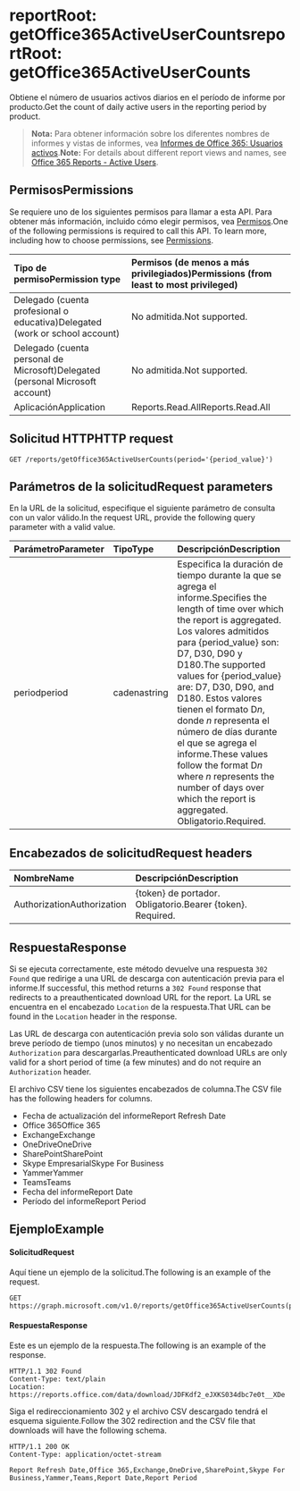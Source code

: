 # <a name="reportroot-getoffice365activeusercounts"></a><span data-ttu-id="ef607-101">reportRoot: getOffice365ActiveUserCounts</span><span class="sxs-lookup"><span data-stu-id="ef607-101">reportRoot: getOffice365ActiveUserCounts</span></span>

<span data-ttu-id="ef607-102">Obtiene el número de usuarios activos diarios en el período de informe por producto.</span><span class="sxs-lookup"><span data-stu-id="ef607-102">Get the count of daily active users in the reporting period by product.</span></span>

> <span data-ttu-id="ef607-103">**Nota:** Para obtener información sobre los diferentes nombres de informes y vistas de informes, vea [Informes de Office 365: Usuarios activos](https://support.office.com/client/Active-Users-fc1cf1d0-cd84-43fd-adb7-a4c4dfa8112d).</span><span class="sxs-lookup"><span data-stu-id="ef607-103">**Note:** For details about different report views and names, see [Office 365 Reports - Active Users](https://support.office.com/client/Active-Users-fc1cf1d0-cd84-43fd-adb7-a4c4dfa8112d).</span></span>

## <a name="permissions"></a><span data-ttu-id="ef607-104">Permisos</span><span class="sxs-lookup"><span data-stu-id="ef607-104">Permissions</span></span>

<span data-ttu-id="ef607-p101">Se requiere uno de los siguientes permisos para llamar a esta API. Para obtener más información, incluido cómo elegir permisos, vea [Permisos](../../../concepts/permissions_reference.md).</span><span class="sxs-lookup"><span data-stu-id="ef607-p101">One of the following permissions is required to call this API. To learn more, including how to choose permissions, see [Permissions](../../../concepts/permissions_reference.md).</span></span>

| <span data-ttu-id="ef607-107">Tipo de permiso</span><span class="sxs-lookup"><span data-stu-id="ef607-107">Permission type</span></span>                        | <span data-ttu-id="ef607-108">Permisos (de menos a más privilegiados)</span><span class="sxs-lookup"><span data-stu-id="ef607-108">Permissions (from least to most privileged)</span></span> |
| :------------------------------------- | :--------------------------------------- |
| <span data-ttu-id="ef607-109">Delegado (cuenta profesional o educativa)</span><span class="sxs-lookup"><span data-stu-id="ef607-109">Delegated (work or school account)</span></span>     | <span data-ttu-id="ef607-110">No admitida.</span><span class="sxs-lookup"><span data-stu-id="ef607-110">Not supported.</span></span>                           |
| <span data-ttu-id="ef607-111">Delegado (cuenta personal de Microsoft)</span><span class="sxs-lookup"><span data-stu-id="ef607-111">Delegated (personal Microsoft account)</span></span> | <span data-ttu-id="ef607-112">No admitida.</span><span class="sxs-lookup"><span data-stu-id="ef607-112">Not supported.</span></span>                           |
| <span data-ttu-id="ef607-113">Aplicación</span><span class="sxs-lookup"><span data-stu-id="ef607-113">Application</span></span>                            | <span data-ttu-id="ef607-114">Reports.Read.All</span><span class="sxs-lookup"><span data-stu-id="ef607-114">Reports.Read.All</span></span>                         |

## <a name="http-request"></a><span data-ttu-id="ef607-115">Solicitud HTTP</span><span class="sxs-lookup"><span data-stu-id="ef607-115">HTTP request</span></span>

<!-- { "blockType": "ignored" } --> 

```http
GET /reports/getOffice365ActiveUserCounts(period='{period_value}')
```

## <a name="request-parameters"></a><span data-ttu-id="ef607-116">Parámetros de la solicitud</span><span class="sxs-lookup"><span data-stu-id="ef607-116">Request parameters</span></span>

<span data-ttu-id="ef607-117">En la URL de la solicitud, especifique el siguiente parámetro de consulta con un valor válido.</span><span class="sxs-lookup"><span data-stu-id="ef607-117">In the request URL, provide the following query parameter with a valid value.</span></span>

| <span data-ttu-id="ef607-118">Parámetro</span><span class="sxs-lookup"><span data-stu-id="ef607-118">Parameter</span></span> | <span data-ttu-id="ef607-119">Tipo</span><span class="sxs-lookup"><span data-stu-id="ef607-119">Type</span></span>   | <span data-ttu-id="ef607-120">Descripción</span><span class="sxs-lookup"><span data-stu-id="ef607-120">Description</span></span>                              |
| :-------- | :----- | :--------------------------------------- |
| <span data-ttu-id="ef607-121">period</span><span class="sxs-lookup"><span data-stu-id="ef607-121">period</span></span>    | <span data-ttu-id="ef607-122">cadena</span><span class="sxs-lookup"><span data-stu-id="ef607-122">string</span></span> | <span data-ttu-id="ef607-123">Especifica la duración de tiempo durante la que se agrega el informe.</span><span class="sxs-lookup"><span data-stu-id="ef607-123">Specifies the length of time over which the report is aggregated.</span></span> <span data-ttu-id="ef607-124">Los valores admitidos para {period_value} son: D7, D30, D90 y D180.</span><span class="sxs-lookup"><span data-stu-id="ef607-124">The supported values for {period_value} are: D7, D30, D90, and D180.</span></span> <span data-ttu-id="ef607-125">Estos valores tienen el formato D*n*, donde *n* representa el número de días durante el que se agrega el informe.</span><span class="sxs-lookup"><span data-stu-id="ef607-125">These values follow the format D*n* where *n* represents the number of days over which the report is aggregated.</span></span> <span data-ttu-id="ef607-126">Obligatorio.</span><span class="sxs-lookup"><span data-stu-id="ef607-126">Required.</span></span> |

## <a name="request-headers"></a><span data-ttu-id="ef607-127">Encabezados de solicitud</span><span class="sxs-lookup"><span data-stu-id="ef607-127">Request headers</span></span>

| <span data-ttu-id="ef607-128">Nombre</span><span class="sxs-lookup"><span data-stu-id="ef607-128">Name</span></span>          | <span data-ttu-id="ef607-129">Descripción</span><span class="sxs-lookup"><span data-stu-id="ef607-129">Description</span></span>               |
| :------------ | :------------------------ |
| <span data-ttu-id="ef607-130">Authorization</span><span class="sxs-lookup"><span data-stu-id="ef607-130">Authorization</span></span> | <span data-ttu-id="ef607-p103">{token} de portador. Obligatorio.</span><span class="sxs-lookup"><span data-stu-id="ef607-p103">Bearer {token}. Required.</span></span> |

## <a name="response"></a><span data-ttu-id="ef607-133">Respuesta</span><span class="sxs-lookup"><span data-stu-id="ef607-133">Response</span></span>

<span data-ttu-id="ef607-134">Si se ejecuta correctamente, este método devuelve una respuesta `302 Found` que redirige a una URL de descarga con autenticación previa para el informe.</span><span class="sxs-lookup"><span data-stu-id="ef607-134">If successful, this method returns a `302 Found` response that redirects to a preauthenticated download URL for the report.</span></span> <span data-ttu-id="ef607-135">La URL se encuentra en el encabezado `Location` de la respuesta.</span><span class="sxs-lookup"><span data-stu-id="ef607-135">That URL can be found in the `Location` header in the response.</span></span>

<span data-ttu-id="ef607-136">Las URL de descarga con autenticación previa solo son válidas durante un breve período de tiempo (unos minutos) y no necesitan un encabezado `Authorization` para descargarlas.</span><span class="sxs-lookup"><span data-stu-id="ef607-136">Preauthenticated download URLs are only valid for a short period of time (a few minutes) and do not require an `Authorization` header.</span></span>

<span data-ttu-id="ef607-137">El archivo CSV tiene los siguientes encabezados de columna.</span><span class="sxs-lookup"><span data-stu-id="ef607-137">The CSV file has the following headers for columns.</span></span>

- <span data-ttu-id="ef607-138">Fecha de actualización del informe</span><span class="sxs-lookup"><span data-stu-id="ef607-138">Report Refresh Date</span></span>
- <span data-ttu-id="ef607-139">Office 365</span><span class="sxs-lookup"><span data-stu-id="ef607-139">Office 365</span></span>
- <span data-ttu-id="ef607-140">Exchange</span><span class="sxs-lookup"><span data-stu-id="ef607-140">Exchange</span></span>
- <span data-ttu-id="ef607-141">OneDrive</span><span class="sxs-lookup"><span data-stu-id="ef607-141">OneDrive</span></span>
- <span data-ttu-id="ef607-142">SharePoint</span><span class="sxs-lookup"><span data-stu-id="ef607-142">SharePoint</span></span>
- <span data-ttu-id="ef607-143">Skype Empresarial</span><span class="sxs-lookup"><span data-stu-id="ef607-143">Skype For Business</span></span> 
- <span data-ttu-id="ef607-144">Yammer</span><span class="sxs-lookup"><span data-stu-id="ef607-144">Yammer</span></span>
- <span data-ttu-id="ef607-145">Teams</span><span class="sxs-lookup"><span data-stu-id="ef607-145">Teams</span></span>
- <span data-ttu-id="ef607-146">Fecha del informe</span><span class="sxs-lookup"><span data-stu-id="ef607-146">Report Date</span></span>
- <span data-ttu-id="ef607-147">Período del informe</span><span class="sxs-lookup"><span data-stu-id="ef607-147">Report Period</span></span>

## <a name="example"></a><span data-ttu-id="ef607-148">Ejemplo</span><span class="sxs-lookup"><span data-stu-id="ef607-148">Example</span></span>

#### <a name="request"></a><span data-ttu-id="ef607-149">Solicitud</span><span class="sxs-lookup"><span data-stu-id="ef607-149">Request</span></span>

<span data-ttu-id="ef607-150">Aquí tiene un ejemplo de la solicitud.</span><span class="sxs-lookup"><span data-stu-id="ef607-150">The following is an example of the request.</span></span>

<!-- {
  "blockType": "request",
  "name": "reportroot_getoffice365activeusercounts"
}-->

```http
GET https://graph.microsoft.com/v1.0/reports/getOffice365ActiveUserCounts(period='D7')
```

#### <a name="response"></a><span data-ttu-id="ef607-151">Respuesta</span><span class="sxs-lookup"><span data-stu-id="ef607-151">Response</span></span>

<span data-ttu-id="ef607-152">Este es un ejemplo de la respuesta.</span><span class="sxs-lookup"><span data-stu-id="ef607-152">The following is an example of the response.</span></span>

<!-- { "blockType": "ignored" } --> 

```http
HTTP/1.1 302 Found
Content-Type: text/plain
Location: https://reports.office.com/data/download/JDFKdf2_eJXKS034dbc7e0t__XDe
```

<span data-ttu-id="ef607-153">Siga el redireccionamiento 302 y el archivo CSV descargado tendrá el esquema siguiente.</span><span class="sxs-lookup"><span data-stu-id="ef607-153">Follow the 302 redirection and the CSV file that downloads will have the following schema.</span></span>

<!-- {
  "blockType": "response",
  "truncated": true,
  "@odata.type": "stream"
} -->

```http
HTTP/1.1 200 OK
Content-Type: application/octet-stream

Report Refresh Date,Office 365,Exchange,OneDrive,SharePoint,Skype For Business,Yammer,Teams,Report Date,Report Period
```
